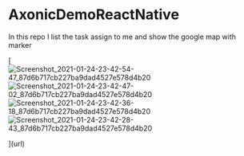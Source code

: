 # AxonicDemoReactNative
In this repo I list the task assign to me and show the google map with marker



[
![Screenshot_2021-01-24-23-42-54-47_87d6b717cb227ba9dad4527e578d4b20](https://user-images.githubusercontent.com/68478765/105640055-f6e6d280-5ea1-11eb-849b-d4e3531e088e.jpg)
![Screenshot_2021-01-24-23-42-47-02_87d6b717cb227ba9dad4527e578d4b20](https://user-images.githubusercontent.com/68478765/105640057-f817ff80-5ea1-11eb-8dc1-98c155858b24.jpg)
![Screenshot_2021-01-24-23-42-36-18_87d6b717cb227ba9dad4527e578d4b20](https://user-images.githubusercontent.com/68478765/105640058-f8b09600-5ea1-11eb-8b33-3b4c729cfff7.jpg)
![Screenshot_2021-01-24-23-42-28-43_87d6b717cb227ba9dad4527e578d4b20](https://user-images.githubusercontent.com/68478765/105640059-f9492c80-5ea1-11eb-8428-cb3ed0b80313.jpg)



](url)
